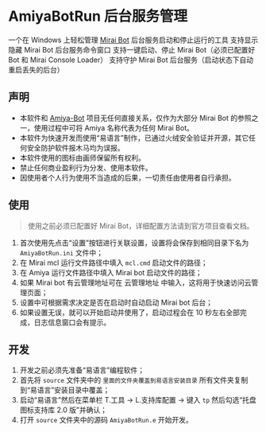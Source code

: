 # AmiyaBotRun 后台服务管理

一个在 Windows 上轻松管理 [Mirai Bot](https://github.com/project-mirai) 后台服务启动和停止运行的工具
支持显示隐藏 Mirai Bot 后台服务命令窗口
支持一键启动、停止 Mirai Bot（必须已配置好 Bot 和 Mirai Console Loader）
支持守护 Mirai Bot 后台服务（启动状态下自动重启丢失的后台）

## 声明

- 本软件和 [Amiya-Bot](www.amiya.cn) 项目无任何直接关系，仅作为大部分 Mirai Bot 的参照之一，使用过程中可将 Amiya 名称代表为任何 Mirai Bot。
- 本软件为快速开发而使用“易语言”制作，已通过火绒安全验证并开源，其它任何安全防护软件报木马均为误报。
- 本软件使用的图标由画师保留所有权利。
- 禁止任何商业盈利行为分发、使用本软件。
- 因使用者个人行为使用不当造成的后果，一切责任由使用者自行承担。

## 使用

> 使用之前必须已配置好 Mirai Bot，详细配置方法请到官方项目查看文档。

1. 首次使用先点击“设置”按钮进行关联设置，设置将会保存到相同目录下名为 `AmiyaBotRun.ini` 文件中；
2. 在 Mirai mcl 运行文件路径中填入 `mcl.cmd` 启动文件的路径；
3. 在 Amiya 运行文件路径中填入 Mirai bot 启动文件的路径；
4. 如果 Mirai bot 有云管理地址可在 云管理地址 中输入，这将用于快速访问云管理页面；
5. 设置中可根据需求决定是否在启动时自动启动 Mirai bot 后台；
6. 如果设置无误，就可以开始启动并使用了，启动过程会在 10 秒左右全部完成，日志信息窗口会有提示。

## 开发

1. 开发之前必须先准备“易语言”编程软件；
2. 首先将 `source` 文件夹中的 `里面的文件夹覆盖到易语言安装目录` 所有文件夹复制到“易语言”安装目录中覆盖；
3. 启动“易语言”然后在菜单栏 T.工具 -> L.支持库配置 -> 键入 `tp` 然后勾选“托盘图标支持库 2.0 版”并确认；
4. 打开 `source` 文件夹中的源码 `AmiyaBotRun.e` 开始开发。

